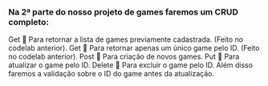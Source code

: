 ### Na 2ª parte do nosso projeto de games faremos um CRUD completo:

Get  Para retornar a lista de games previamente cadastrada. (Feito no codelab anterior).
Get  Para retornar apenas um único game pelo ID. (Feito no codelab anterior).
Post  Para criação de novos games.
Put  Para atualizar o game pelo ID.
Delete  Para excluir o game pelo ID.
Além disso faremos a validação sobre o ID do game antes da atualização.
